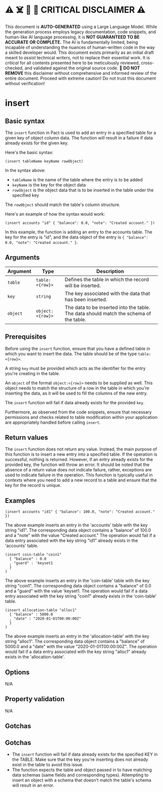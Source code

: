 
# ⚠️ ☠️ 🔮 🤖 CRITICAL DISCLAIMER ⚠️

 
This document is **AUTO-GENERATED** using a Large Language Model. While the generation process employs legacy documentation, code snippets, and human-like AI language processing, it is **NOT GUARANTEED TO BE ACCURATE OR COMPLETE.** The AI is fundamentally limited, being incapable of understanding the nuances of human-written code in the way a skilled developer would. This document exists primarily as an initial draft meant to *assist* technical writers, not to replace their essential work. It is *critical* for all contents presented here to be meticulously reviewed, cross-checked, and validated against the original source code. 🚫 **DO NOT REMOVE** this disclaimer without comprehensive and informed review of the entire document. Proceed with extreme caution! Do not trust this document without verification!

# insert

## Basic syntax

The `insert` function in Pact is used to add an entry in a specified table for a given key of object column data. The function will result in a failure if data already exists for the given key.

Here's the basic syntax:

```pact
(insert tableName keyName rowObject)
```

In the syntax above:

- `tableName` is the name of the table where the entry is to be added
- `keyName` is the key for the object data
- `rowObject` is the object data that is to be inserted in the table under the specified key

The `rowObject` should match the table's column structure.

Here's an example of how the syntax would work:

```pact
(insert accounts "id" { "balance": 0.0, "note": "Created account." })
```

In this example, the function is adding an entry to the accounts table. The key for the entry is "id", and the data object of the entry is `{ "balance": 0.0, "note": "Created account." }`.

## Arguments

| Argument | Type | Description |
| --- | --- | --- |
| `table` | `table:<{row}>` | Defines the table in which the record will be inserted. |
| `key` | `string` | The key associated with the data that has been inserted. |
| `object` | `object:<{row}>` | The data to be inserted into the table. The data should match the schema of the table.

## Prerequisites

Before using the `insert` function, ensure that you have a defined table in which you want to insert the data. The table should be of the type `table:<{row}>`.

A string `key` must be provided which acts as the identifier for the entry you're creating in the table.

An `object` of the format `object:<{row}>` needs to be supplied as well. This object needs to match the structure of a row in the table in which you're inserting the data, as it will be used to fill the columns of the new entry.

The `insert` function will fail if data already exists for the provided `key`.

Furthermore, as observed from the code snippets, ensure that necessary permissions and checks related to table modification within your application are appropriately handled before calling `insert`.

## Return values

The `insert` function does not return any value. Instead, the main purpose of this function is to insert a new entry into a specified table. If the operation is successful, nothing is returned. However, if an entry already exists for the provided key, the function will throw an error. It should be noted that the absence of a return value does not indicate failure, rather, exceptions are used to indicate failure in the operation. This function is typically useful in contexts where you need to add a new record to a table and ensure that the key for the record is unique.

## Examples

```pact
(insert accounts "id1" { "balance": 100.0, "note": "Created account." })
```
The above example inserts an entry in the 'accounts' table with the key string "id1". The corresponding data object contains a "balance" of 100.0 and a "note" with the value "Created account." The operation would fail if a data entry associated with the key string "id1" already exists in the 'accounts' table.


```pact
(insert coin-table "coin1" 
  { "balance" : 0.0
  , "guard" : 'keyset1
  }
)
```
The above example inserts an entry in the 'coin-table' table with the key string "coin1". The corresponding data object contains a "balance" of 0.0 and a "guard" with the value 'keyset1. The operation would fail if a data entry associated with the key string "coin1" already exists in the 'coin-table' table.


```pact
(insert allocation-table "alloc1" 
  { "balance" : 5000.0
  , "date" : "2020-01-01T00:00:00Z"
  }
)
```
The above example inserts an entry in the 'allocation-table' with the key string "alloc1". The corresponding data object contains a "balance" of 5000.0 and a "date" with the value "2020-01-01T00:00:00Z". The operation would fail if a data entry associated with the key string "alloc1" already exists in the 'allocation-table'.

## Options

N/A

## Property validation

N/A

## Gotchas

## Gotchas

- The `insert` function will fail if data already exists for the specified KEY in the TABLE. Make sure that the key you're inserting does not already exist in the table to avoid this issue.
- The function expects the table and object passed in to have matching data schemas (same fields and corresponding types). Attempting to insert an object with a schema that doesn't match the table's schema will result in an error.

